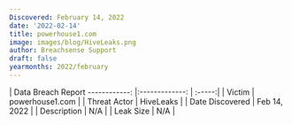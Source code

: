 ```yaml
---
Discovered: February 14, 2022
date: '2022-02-14'
title: powerhouse1.com
image: images/blog/HiveLeaks.png
author: Breachsense Support
draft: false
yearmonths: 2022/february
---
```



| Data Breach Report
------------:   |:-------------:    | :-----:|
| Victim    | powerhouse1.com      | 
| Threat Actor    | HiveLeaks      | 
| Date Discovered    | Feb 14, 2022      | 
| Description    | N/A      | 
| Leak Size    | N/A      | 


